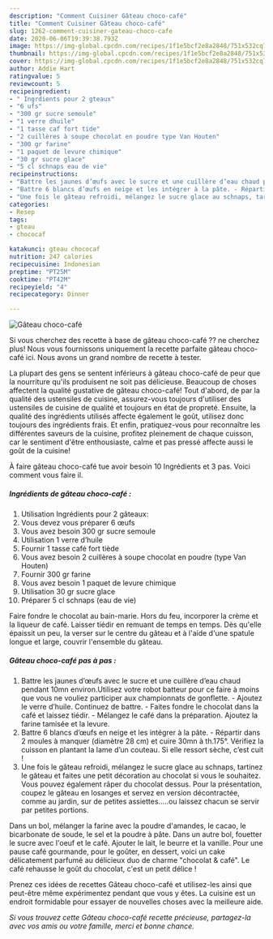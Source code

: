 ```yaml
---
description: "Comment Cuisiner Gâteau choco-café"
title: "Comment Cuisiner Gâteau choco-café"
slug: 1262-comment-cuisiner-gateau-choco-cafe
date: 2020-06-06T19:39:38.793Z
image: https://img-global.cpcdn.com/recipes/1f1e5bcf2e8a2848/751x532cq70/gateau-choco-cafe-photo-principale-de-la-recette.jpg
thumbnail: https://img-global.cpcdn.com/recipes/1f1e5bcf2e8a2848/751x532cq70/gateau-choco-cafe-photo-principale-de-la-recette.jpg
cover: https://img-global.cpcdn.com/recipes/1f1e5bcf2e8a2848/751x532cq70/gateau-choco-cafe-photo-principale-de-la-recette.jpg
author: Addie Hart
ratingvalue: 5
reviewcount: 5
recipeingredient:
- " Ingrdients pour 2 gteaux"
- "6 ufs"
- "300 gr sucre semoule"
- "1 verre dhuile"
- "1 tasse caf fort tide"
- "2 cuillères à soupe chocolat en poudre type Van Houten"
- "300 gr farine"
- "1 paquet de levure chimique"
- "30 gr sucre glace"
- "5 cl schnaps eau de vie"
recipeinstructions:
- "Battre les jaunes d’œufs avec le sucre et une cuillère d’eau chaud pendant 10mn environ.Utilisez votre robot batteur pour ce faire à moins que vous ne vouliez participer aux championnats de gonflette. - Ajoutez le verre d’huile. Continuez de battre. - Faites fondre le chocolat dans la café et laissez tiédir. - Mélangez le café dans la préparation. Ajoutez la farine tamisée et la levure."
- "Battre 6 blancs d’œufs en neige et les intégrer à la pâte. - Répartir dans 2 moules à manquer (diamètre 28 cm) et cuire 30mn à th.175°. Vérifiez la cuisson en plantant la lame d’un couteau. Si elle ressort sèche, c’est cuit !"
- "Une fois le gâteau refroidi, mélangez le sucre glace au schnaps, tartinez le gâteau et faites une petit décoration au chocolat si vous le souhaitez. Vous pouvez également râper du chocolat dessus. Pour la présentation, coupez le gâteau en losanges et servez en version décontractée, comme au jardin, sur de petites assiettes.....ou laissez chacun se servir par petites portions."
categories:
- Resep
tags:
- gteau
- chococaf

katakunci: gteau chococaf 
nutrition: 247 calories
recipecuisine: Indonesian
preptime: "PT25M"
cooktime: "PT42M"
recipeyield: "4"
recipecategory: Dinner

---
```



![Gâteau choco-café](https://img-global.cpcdn.com/recipes/1f1e5bcf2e8a2848/751x532cq70/gateau-choco-cafe-photo-principale-de-la-recette.jpg)

Si vous cherchez des recette à base de gâteau choco-café ?? ne cherchez plus! Nous vous fournissons uniquement la recette parfaite gâteau choco-café ici. Nous avons un grand nombre de recette à tester.

La plupart des gens se sentent inférieurs à gâteau choco-café de peur que la nourriture qu'ils produisent ne soit pas délicieuse. Beaucoup de choses affectent la qualité gustative de gâteau choco-café! Tout d'abord, de par la qualité des ustensiles de cuisine, assurez-vous toujours d'utiliser des ustensiles de cuisine de qualité et toujours en état de propreté. Ensuite, la qualité des ingrédients utilisés affecte également le goût, utilisez donc toujours des ingrédients frais. Et enfin, pratiquez-vous pour reconnaître les différentes saveurs de la cuisine, profitez pleinement de chaque cuisson, car le sentiment d'être enthousiaste, calme et pas pressé affecte aussi le goût de la cuisine!

<!--inarticleads1-->

À faire gâteau choco-café tue avoir besoin 10 Ingrédients et 3 pas. Voici comment vous faire il.

##### Ingrédients de gâteau choco-café :

1. Utilisation  Ingrédients pour 2 gâteaux:
1. Vous devez vous préparer 6 œufs
1. Vous avez besoin 300 gr sucre semoule
1. Utilisation 1 verre d’huile
1. Fournir 1 tasse café fort tiède
1. Vous avez besoin 2 cuillères à soupe chocolat en poudre (type Van Houten)
1. Fournir 300 gr farine
1. Vous avez besoin 1 paquet de levure chimique
1. Utilisation 30 gr sucre glace
1. Préparer 5 cl schnaps (eau de vie)


Faire fondre le chocolat au bain-marie. Hors du feu, incorporer la crème et la liqueur de café. Laisser tiédir en remuant de temps en temps. Dès qu&#39;elle épaissit un peu, la verser sur le centre du gâteau et à l&#39;aide d&#39;une spatule longue et large, couvrir l&#39;ensemble du gâteau. 

<!--inarticleads2-->

##### Gâteau choco-café pas à pas :

1. Battre les jaunes d’œufs avec le sucre et une cuillère d’eau chaud pendant 10mn environ.Utilisez votre robot batteur pour ce faire à moins que vous ne vouliez participer aux championnats de gonflette. - Ajoutez le verre d’huile. Continuez de battre. - Faites fondre le chocolat dans la café et laissez tiédir. - Mélangez le café dans la préparation. Ajoutez la farine tamisée et la levure.
1. Battre 6 blancs d’œufs en neige et les intégrer à la pâte. - Répartir dans 2 moules à manquer (diamètre 28 cm) et cuire 30mn à th.175°. Vérifiez la cuisson en plantant la lame d’un couteau. Si elle ressort sèche, c’est cuit !
1. Une fois le gâteau refroidi, mélangez le sucre glace au schnaps, tartinez le gâteau et faites une petit décoration au chocolat si vous le souhaitez. Vous pouvez également râper du chocolat dessus. Pour la présentation, coupez le gâteau en losanges et servez en version décontractée, comme au jardin, sur de petites assiettes.....ou laissez chacun se servir par petites portions.


Dans un bol, mélanger la farine avec la poudre d&#39;amandes, le cacao, le bicarbonate de soude, le sel et la poudre à pâte. Dans un autre bol, fouetter le sucre avec l&#39;oeuf et le café. Ajouter le lait, le beurre et la vanille. Pour une pause café gourmande, pour le goûter, en dessert, voici un cake délicatement parfumé au délicieux duo de charme &#34;chocolat &amp; café&#34;. Le café rehausse le goût du chocolat, c&#39;est un petit délice ! 

<!--inarticleads1-->

<p>
Prenez ces idées de recettes Gâteau choco-café et utilisez-les ainsi que peut-être même expérimentez pendant que vous y êtes. La cuisine est un endroit formidable pour essayer de nouvelles choses avec la meilleure aide.
</p>

<p>
<i>Si vous trouvez cette Gâteau choco-café recette précieuse, partagez-la avec vos amis ou votre famille, merci et bonne chance.</i>
</p>
